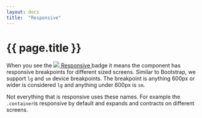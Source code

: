```yaml
---
layout: docs
title:  "Responsive"
---
```

# {{ page.title }}

When you see the
<span class="d-inline-block">
  <a href="/docs/themeable" class="badge m-0 d-flex align-items-center compatability-badge">
    <span class="badge-check">
      <img src="/img/icons/check.svg" />
    </span>
    <span>Responsive</span>
  </a>
</span> badge it means the component has responsive breakpoints for different sized screens. Similar to Bootstrap, we support `lg` and `sm` device breakpoints. The breakpoint is anything 600px or wider is considered `lg` and anything under 600px is `sm`.

Not everything that is responsive uses these names. For example the `.container`is responsive by default and expands and contracts on different screens.
